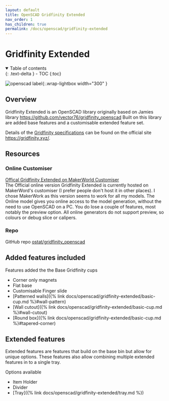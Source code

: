 ```yaml
---
layout: default
title: OpenSCAD Gridfinity Extended
nav_order: 1
has_children: true
permalink: /docs/openscad/gridfinity-extended
---
```


# Gridfinity Extended

<details open markdown="block">
  <summary>
    Table of contents
  </summary>
  {: .text-delta }
- TOC
{:toc}
</details>

![openscad label](/assets/openscad/gridfinity-extended/gridfinity_basic_cup-multi_text.gif){:.wrap-lightbox width="300" }

## Overview

Gridfinity Extended is an OpenSCAD library originally based on Jamies library https://github.com/vector76/gridfinity_openscad
Built on this library are added base features and a customisable extended feature set.

Details of the [Gridfinity specifications](https://gridfinity.xyz/specification/) can be found on the official site https://gridfinity.xyz/.

## Resources
### Online Customiser
[Offical Gridfinity Extended on MakerWorld Customiser](https://makerworld.com/en/models/481168)<br>
The Official online version Gridfinity Extended is currently hosted on MakerWord's customiser (I prefer people don't host it in other places). I chose MakerWork as this version seems to work for all my models.
The Online model gives you online access to the model generation, without the need to use OpenSCAD on a PC. You do lose a couple of features, most notably the preview option. All online generators do not support preview, so colours or debug slice or calipers.


### Repo
GitHub repo [ostat/gridfinity_openscad](https://github.com/ostat/gridfinity_extended_openscad)

## Added features included
Features added the the Base Gridfinity cups
  - Corner only magnets
  - Flat base
  - Customisable Finger slide
  - [Patterned walls]({% link docs/openscad/gridfinity-extended/basic-cup.md %}#wall-pattern)
  - [Wall cutout]({% link docs/openscad/gridfinity-extended/basic-cup.md %}#wall-cutout)
  - [Round box]({% link docs/openscad/gridfinity-extended/basic-cup.md %}#tapered-corner)

## Extended features
Extended features are features that build on the base bin but allow for unique options. These features also allow combining multiple extended features in to a single tray.

Options available
 - Item Holder    
 - Divider
 - [Tray]({% link docs/openscad/gridfinity-extended/tray.md %})

